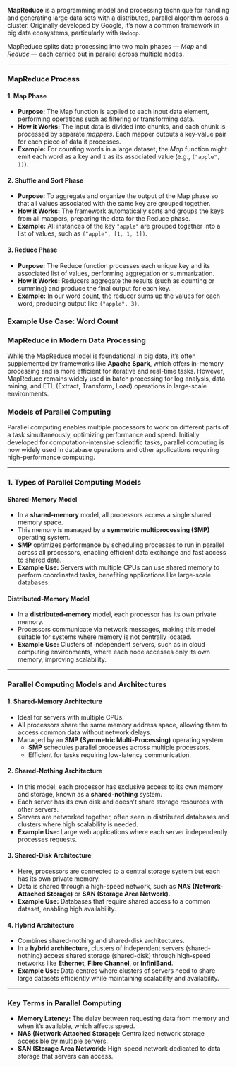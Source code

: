 **MapReduce** is a programming model and processing technique for handling and generating large data sets with a distributed, parallel algorithm across a cluster. Originally developed by Google, it’s now a common framework in big data ecosystems, particularly with `Hadoop`.

 MapReduce splits data processing into two main phases — *Map* and *Reduce* — each carried out in parallel across multiple nodes.

---

### **MapReduce Process**


#### 1. **Map Phase**
   - **Purpose:** The Map function is applied to each input data element, performing operations such as filtering or transforming data.
   - **How it Works:** The input data is divided into chunks, and each chunk is processed by separate *mappers*. Each mapper outputs a key-value pair for each piece of data it processes.
   - **Example:** For counting words in a large dataset, the *Map* function might emit each word as a key and `1` as its associated value (e.g., `("apple", 1)`).

#### 2. **Shuffle and Sort Phase**
   - **Purpose:** To aggregate and organize the output of the Map phase so that all values associated with the same key are grouped together.
   - **How it Works:** The framework automatically sorts and groups the keys from all mappers, preparing the data for the Reduce phase.
   - **Example:** All instances of the key `"apple"` are grouped together into a list of values, such as `("apple", [1, 1, 1])`.

#### 3. **Reduce Phase**
   - **Purpose:** The Reduce function processes each unique key and its associated list of values, performing aggregation or summarization.
   - **How it Works:** Reducers aggregate the results (such as counting or summing) and produce the final output for each key.
   - **Example:** In our word count, the reducer sums up the values for each word, producing output like `("apple", 3)`.

### **Example Use Case: Word Count**





### **MapReduce in Modern Data Processing**
While the MapReduce model is foundational in big data, it’s often supplemented by frameworks like **Apache Spark**, which offers in-memory processing and is more efficient for iterative and real-time tasks. However, MapReduce remains widely used in batch processing for log analysis, data mining, and ETL (Extract, Transform, Load) operations in large-scale environments.








### Models of Parallel Computing


Parallel computing enables multiple processors to work on different parts of a task simultaneously, optimizing performance and speed. Initially developed for computation-intensive scientific tasks, parallel computing is now widely used in database operations and other applications requiring high-performance computing.

---

### **1. Types of Parallel Computing Models**

#### **Shared-Memory Model**
   - In a **shared-memory** model, all processors access a single shared memory space.
   - This memory is managed by a **symmetric multiprocessing (SMP)** operating system.
   - **SMP** optimizes performance by scheduling processes to run in parallel across all processors, enabling efficient data exchange and fast access to shared data.
   - **Example Use:** Servers with multiple CPUs can use shared memory to perform coordinated tasks, benefiting applications like large-scale databases.

#### **Distributed-Memory Model**
   - In a **distributed-memory** model, each processor has its own private memory.
   - Processors communicate via network messages, making this model suitable for systems where memory is not centrally located.
   - **Example Use:** Clusters of independent servers, such as in cloud computing environments, where each node accesses only its own memory, improving scalability.

---

### **Parallel Computing Models and Architectures**

#### **1. Shared-Memory Architecture**
   - Ideal for servers with multiple CPUs.
   - All processors share the same memory address space, allowing them to access common data without network delays.
   - Managed by an **SMP (Symmetric Multi-Processing)** operating system:
     - **SMP** schedules parallel processes across multiple processors.
     - Efficient for tasks requiring low-latency communication.

#### **2. Shared-Nothing Architecture**
   - In this model, each processor has exclusive access to its own memory and storage, known as a **shared-nothing** system.
   - Each server has its own disk and doesn’t share storage resources with other servers.
   - Servers are networked together, often seen in distributed databases and clusters where high scalability is needed.
   - **Example Use:** Large web applications where each server independently processes requests.

#### **3. Shared-Disk Architecture**
   - Here, processors are connected to a central storage system but each has its own private memory.
   - Data is shared through a high-speed network, such as **NAS (Network-Attached Storage)** or **SAN (Storage Area Network)**.
   - **Example Use:** Databases that require shared access to a common dataset, enabling high availability.

#### **4. Hybrid Architecture**
   - Combines shared-nothing and shared-disk architectures.
   - In a **hybrid architecture**, clusters of independent servers (shared-nothing) access shared storage (shared-disk) through high-speed networks like **Ethernet**, **Fibre Channel**, or **InfiniBand**.
   - **Example Use:** Data centres where clusters of servers need to share large datasets efficiently while maintaining scalability and availability.

---

### **Key Terms in Parallel Computing**

- **Memory Latency:** The delay between requesting data from memory and when it’s available, which affects speed.
- **NAS (Network-Attached Storage):** Centralized network storage accessible by multiple servers.
- **SAN (Storage Area Network):** High-speed network dedicated to data storage that servers can access.


